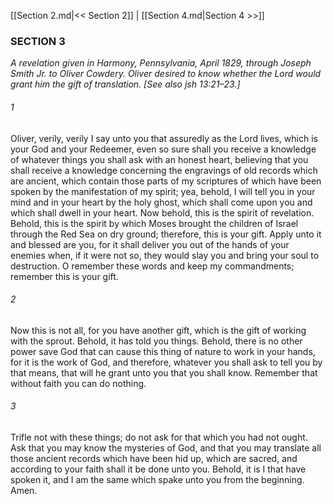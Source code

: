 [[Section 2.md|<< Section 2]]  |  [[Section 4.md|Section 4 >>]]

### SECTION 3

*A revelation given in Harmony, Pennsylvania, April 1829, through Joseph Smith Jr. to Oliver Cowdery. Oliver desired to know whether the Lord would grant him the gift of translation. [See also jsh 13:21–23.]*

###### 1
Oliver, verily, verily I say unto you that assuredly as the Lord lives, which is your God and your Redeemer, even so sure shall you receive a knowledge of whatever things you shall ask with an honest heart, believing that you shall receive a knowledge concerning the engravings of old records which are ancient, which contain those parts of my scriptures of which have been spoken by the manifestation of my spirit; yea, behold, I will tell you in your mind and in your heart by the holy ghost, which shall come upon you and which shall dwell in your heart. Now behold, this is the spirit of revelation. Behold, this is the spirit by which Moses brought the children of Israel through the Red Sea on dry ground; therefore, this is your gift. Apply unto it and blessed are you, for it shall deliver you out of the hands of your enemies when, if it were not so, they would slay you and bring your soul to destruction. O remember these words and keep my commandments; remember this is your gift.

###### 2
Now this is not all, for you have another gift, which is the gift of working with the sprout. Behold, it has told you things. Behold, there is no other power save God that can cause this thing of nature to work in your hands, for it is the work of God, and therefore, whatever you shall ask to tell you by that means, that will he grant unto you that you shall know. Remember that without faith you can do nothing.

###### 3
Trifle not with these things; do not ask for that which you had not ought. Ask that you may know the mysteries of God, and that you may translate all those ancient records which have been hid up, which are sacred, and according to your faith shall it be done unto you. Behold, it is I that have spoken it, and I am the same which spake unto you from the beginning. Amen.